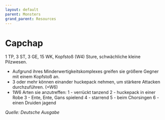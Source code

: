 ```yaml
---
layout: default
parent: Monsters
grand_parent: Resources
---
```


# Capchap
1 TP, 3 ST, 3 GE, 15 WK, Kopfstoß (W4)
Sture, schwächliche kleine Pilzwesen.
- Aufgrund ihres Minderwertigkeitskomplexes greifen sie größere Gegner mit einem Kopfstoß an.
- 3 oder mehr können einander huckepack nehmen, um stärkere Attacken durchzuführen. (+W6)
- 1W6 Arten sie anzutreffen:
1 - verrückt tanzend
2 - huckepack in einer Robe
3 - Ente, Ente, Gans spielend
4 - starrend
5 - beim Chorsingen
6 - einen Druiden jagend

*Quelle: Deutsche Ausgabe*